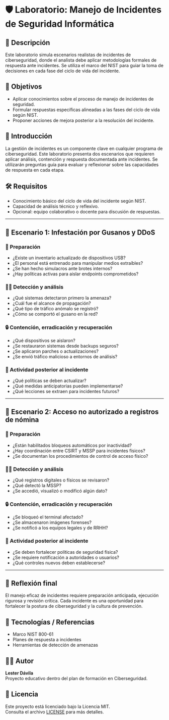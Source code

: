 # 🛡️ Laboratorio: Manejo de Incidentes de Seguridad Informática

## 📘 Descripción
Este laboratorio simula escenarios realistas de incidentes de ciberseguridad, donde el analista debe aplicar metodologías formales de respuesta ante incidentes. Se utiliza el marco del NIST para guiar la toma de decisiones en cada fase del ciclo de vida del incidente.

## 🎯 Objetivos
- Aplicar conocimientos sobre el proceso de manejo de incidentes de seguridad.
- Formular respuestas específicas alineadas a las fases del ciclo de vida según NIST.
- Proponer acciones de mejora posterior a la resolución del incidente.

## 🧠 Introducción
La gestión de incidentes es un componente clave en cualquier programa de ciberseguridad. Este laboratorio presenta dos escenarios que requieren aplicar análisis, contención y respuesta documentada ante incidentes. Se utilizarán preguntas guía para evaluar y reflexionar sobre las capacidades de respuesta en cada etapa.

## 🛠️ Requisitos
- Conocimiento básico del ciclo de vida del incidente según NIST.
- Capacidad de análisis técnico y reflexivo.
- Opcional: equipo colaborativo o docente para discusión de respuestas.

---

## 🧪 Escenario 1: Infestación por Gusanos y DDoS

### 🔧 Preparación
- ¿Existe un inventario actualizado de dispositivos USB?
- ¿El personal está entrenado para manipular medios extraíbles?
- ¿Se han hecho simulacros ante brotes internos?
- ¿Hay políticas activas para aislar endpoints comprometidos?

### 🕵️‍♂️ Detección y análisis
- ¿Qué sistemas detectaron primero la amenaza?
- ¿Cuál fue el alcance de propagación?
- ¿Qué tipo de tráfico anómalo se registró?
- ¿Cómo se comportó el gusano en la red?

### 🔒 Contención, erradicación y recuperación
- ¿Qué dispositivos se aislaron?
- ¿Se restauraron sistemas desde backups seguros?
- ¿Se aplicaron parches o actualizaciones?
- ¿Se envió tráfico malicioso a entornos de análisis?

### 🧩 Actividad posterior al incidente
- ¿Qué políticas se deben actualizar?
- ¿Qué medidas anticipatorias pueden implementarse?
- ¿Qué lecciones se extraen para incidentes futuros?

---

## 🧪 Escenario 2: Acceso no autorizado a registros de nómina

### 🔧 Preparación
- ¿Están habilitados bloqueos automáticos por inactividad?
- ¿Hay coordinación entre CSIRT y MSSP para incidentes físicos?
- ¿Se documentan los procedimientos de control de acceso físico?

### 🕵️‍♂️ Detección y análisis
- ¿Qué registros digitales o físicos se revisaron?
- ¿Qué detectó la MSSP?
- ¿Se accedió, visualizó o modificó algún dato?

### 🔒 Contención, erradicación y recuperación
- ¿Se bloqueó el terminal afectado?
- ¿Se almacenaron imágenes forenses?
- ¿Se notificó a los equipos legales y de RRHH?

### 🧩 Actividad posterior al incidente
- ¿Se deben fortalecer políticas de seguridad física?
- ¿Se requiere notificación a autoridades o usuarios?
- ¿Qué controles nuevos deben establecerse?

---

## 💬 Reflexión final
El manejo eficaz de incidentes requiere preparación anticipada, ejecución rigurosa y revisión crítica. Cada incidente es una oportunidad para fortalecer la postura de ciberseguridad y la cultura de prevención.

## 🧰 Tecnologías / Referencias
- Marco NIST 800-61
- Planes de respuesta a incidentes
- Herramientas de detección de amenazas

## 👨‍💻 Autor
**Lester Dávila**  
Proyecto educativo dentro del plan de formación en Ciberseguridad.

## 📄 Licencia
Este proyecto está licenciado bajo la Licencia MIT.  
Consulta el archivo [LICENSE](LICENSE) para más detalles.
